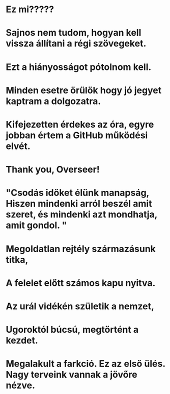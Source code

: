 # Ez mi?????
# Sajnos nem tudom, hogyan kell vissza állítani a régi szövegeket. 
# Ezt a hiányosságot pótolnom kell.
# Minden esetre örülök hogy jó jegyet kaptram a dolgozatra.
# Kifejezetten érdekes az óra, egyre jobban értem a GitHub működési elvét.
# Thank you, Overseer!
# "Csodás időket élünk manapság, Hiszen mindenki arról beszél amit szeret, és mindenki azt mondhatja, amit gondol. "
# Megoldatlan rejtély származásunk titka,
# A felelet előtt számos kapu nyitva.
# Az urál vidékén születik a nemzet,
# Ugoroktól búcsú, megtörtént a kezdet.
# Megalakult a farkció. Ez az első ülés. Nagy terveink vannak a jövőre nézve.